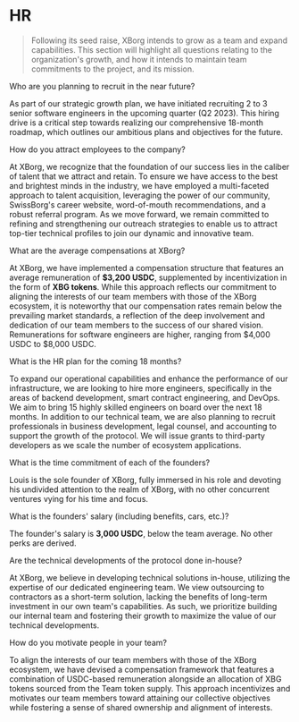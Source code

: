 # HR

> Following its seed raise, XBorg intends to grow as a team and expand capabilities. This section will highlight all questions relating to the organization's growth, and how it intends to maintain team commitments to the project, and its mission.

Who are you planning to recruit in the near future?

As part of our strategic growth plan, we have initiated recruiting 2 to 3 senior software engineers in the upcoming quarter (Q2 2023). This hiring drive is a critical step towards realizing our comprehensive 18-month roadmap, which outlines our ambitious plans and objectives for the future.

How do you attract employees to the company?

At XBorg, we recognize that the foundation of our success lies in the caliber of talent that we attract and retain. To ensure we have access to the best and brightest minds in the industry, we have employed a multi-faceted approach to talent acquisition, leveraging the power of our community, SwissBorg's career website, word-of-mouth recommendations, and a robust referral program. As we move forward, we remain committed to refining and strengthening our outreach strategies to enable us to attract top-tier technical profiles to join our dynamic and innovative team.

What are the average compensations at XBorg?

At XBorg, we have implemented a compensation structure that features an average remuneration of **$3,200 USDC**, supplemented by incentivization in the form of **XBG tokens**. While this approach reflects our commitment to aligning the interests of our team members with those of the XBorg ecosystem, it is noteworthy that our compensation rates remain below the prevailing market standards, a reflection of the deep involvement and dedication of our team members to the success of our shared vision. Remunerations for software engineers are higher, ranging from $4,000 USDC to $8,000 USDC.

What is the HR plan for the coming 18 months?

To expand our operational capabilities and enhance the performance of our infrastructure, we are looking to hire more engineers, specifically in the areas of backend development, smart contract engineering, and DevOps. We aim to bring 15 highly skilled engineers on board over the next 18 months. In addition to our technical team, we are also planning to recruit professionals in business development, legal counsel, and accounting to support the growth of the protocol. We will issue grants to third-party developers as we scale the number of ecosystem applications.

What is the time commitment of each of the founders?

Louis is the sole founder of XBorg, fully immersed in his role and devoting his undivided attention to the realm of XBorg, with no other concurrent ventures vying for his time and focus.

What is the founders' salary (including benefits, cars, etc.)?

The founder's salary is **3,000 USDC**, below the team average. No other perks are derived.

Are the technical developments of the protocol done in-house?

At XBorg, we believe in developing technical solutions in-house, utilizing the expertise of our dedicated engineering team. We view outsourcing to contractors as a short-term solution, lacking the benefits of long-term investment in our own team's capabilities. As such, we prioritize building our internal team and fostering their growth to maximize the value of our technical developments.

How do you motivate people in your team?

To align the interests of our team members with those of the XBorg ecosystem, we have devised a compensation framework that features a combination of USDC-based remuneration alongside an allocation of XBG tokens sourced from the Team token supply. This approach incentivizes and motivates our team members toward attaining our collective objectives while fostering a sense of shared ownership and alignment of interests.
